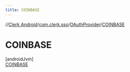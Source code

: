 ```yaml
---
title: COINBASE
---
```

//[Clerk Android](../../../../index.html)/[com.clerk.sso](../../index.html)/[OAuthProvider](../index.html)/[COINBASE](index.html)



# COINBASE



[androidJvm]\
[COINBASE](index.html)


